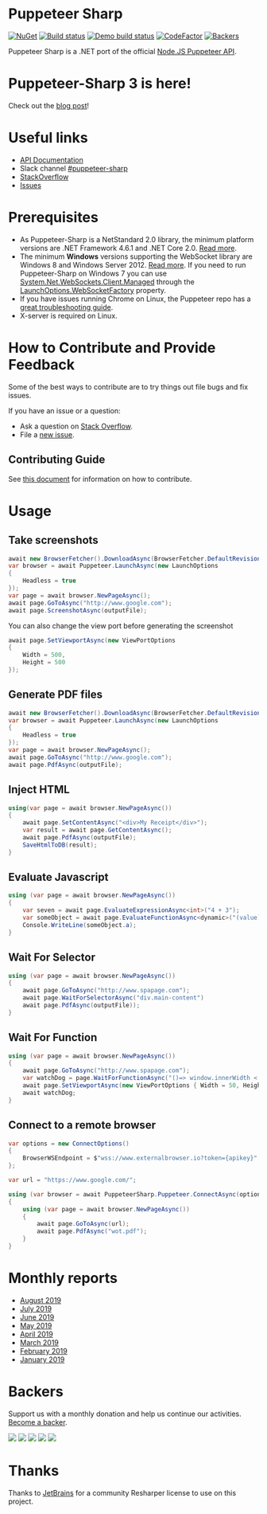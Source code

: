 # Puppeteer Sharp

[![NuGet](https://buildstats.info/nuget/PuppeteerSharp)][NugetUrl]
[![Build status](https://ci.appveyor.com/api/projects/status/pwfkjb0c4jfdo7lc/branch/master?svg=true&pendingText=master&failingText=master&passingText=master)][BuildUrl]
[![Demo build status](https://ci.appveyor.com/api/projects/status/10g64a4aa0083wgf/branch/master?svg=true&pendingText=demo&failingText=demo&passingText=demo)][BuildDemoUrl]
[![CodeFactor](https://www.codefactor.io/repository/github/hardkoded/puppeteer-sharp/badge)][CodeFactorUrl]
[![Backers](https://opencollective.com/hardkoded-projects/backers/badge.svg)][Backers]

[NugetUrl]: https://www.nuget.org/packages/PuppeteerSharp/
[BuildUrl]: https://ci.appveyor.com/project/kblok/puppeteer-sharp/branch/master
[BuildDemoUrl]: https://ci.appveyor.com/project/kblok/puppeteer-sharp-0c8w9/branch/master
[CodeFactorUrl]: https://www.codefactor.io/repository/github/hardkoded/puppeteer-sharp
[Backers]: https://opencollective.com/hardkoded-projects

Puppeteer Sharp is a .NET port of the official [Node.JS Puppeteer API](https://github.com/GoogleChrome/puppeteer). 

# Puppeteer-Sharp 3 is here!

Check out the [blog post](https://www.hardkoded.com/blog/puppeteer-sharp-3-is-here)!

# Useful links

* [API Documentation](http://www.puppeteersharp.com/api/index.html)
* Slack channel [#puppeteer-sharp](https://www.hardkoded.com/goto/pptr-slack)
* [StackOverflow](https://stackoverflow.com/search?q=puppeteer-sharp)
* [Issues](https://github.com/hardkoded/puppeteer-sharp/issues?utf8=%E2%9C%93&q=is%3Aissue)

# Prerequisites

 * As Puppeteer-Sharp is a NetStandard 2.0 library, the minimum platform versions are .NET Framework 4.6.1 and .NET Core 2.0. [Read more](https://docs.microsoft.com/en-us/dotnet/standard/net-standard).
 * The minimum **Windows** versions supporting the WebSocket library are Windows 8 and Windows Server 2012. [Read more](https://docs.microsoft.com/en-us/dotnet/api/system.net.websockets?redirectedfrom=MSDN&view=netframework-4.7.2). If you need to run Puppeteer-Sharp on Windows 7 you can use [System.Net.WebSockets.Client.Managed](https://www.nuget.org/packages/System.Net.WebSockets.Client.Managed/) through the [LaunchOptions.WebSocketFactory](https://www.puppeteersharp.com/api/PuppeteerSharp.LaunchOptions.html#PuppeteerSharp_LaunchOptions_WebSocketFactory) property.
 * If you have issues running Chrome on Linux, the Puppeteer repo has a [great troubleshooting guide](https://github.com/GoogleChrome/puppeteer/blob/master/docs/troubleshooting.md).
 * X-server is required on Linux.

 # How to Contribute and Provide Feedback

Some of the best ways to contribute are to try things out file bugs and fix issues.

If you have an issue or a question:

* Ask a question on [Stack Overflow](https://stackoverflow.com/search?q=puppeteer-sharp).
* File a [new issue](https://github.com/hardkoded/puppeteer-sharp/issues/new).

## Contributing Guide

See [this document](https://github.com/hardkoded/puppeteer-sharp/blob/master/CONTRIBUTING.md) for information on how to contribute.

# Usage

## Take screenshots

```cs
await new BrowserFetcher().DownloadAsync(BrowserFetcher.DefaultRevision);
var browser = await Puppeteer.LaunchAsync(new LaunchOptions
{
    Headless = true
});
var page = await browser.NewPageAsync();
await page.GoToAsync("http://www.google.com");
await page.ScreenshotAsync(outputFile);
```

You can also change the view port before generating the screenshot


```cs
await page.SetViewportAsync(new ViewPortOptions
{
    Width = 500,
    Height = 500
});
```


## Generate PDF files

```cs
await new BrowserFetcher().DownloadAsync(BrowserFetcher.DefaultRevision);
var browser = await Puppeteer.LaunchAsync(new LaunchOptions
{
    Headless = true
});
var page = await browser.NewPageAsync();
await page.GoToAsync("http://www.google.com");
await page.PdfAsync(outputFile);
```

## Inject HTML

```cs
using(var page = await browser.NewPageAsync())
{
    await page.SetContentAsync("<div>My Receipt</div>");
    var result = await page.GetContentAsync();
    await page.PdfAsync(outputFile);
    SaveHtmlToDB(result);
}
```

## Evaluate Javascript

```cs
using (var page = await browser.NewPageAsync())
{
    var seven = await page.EvaluateExpressionAsync<int>("4 + 3");
    var someObject = await page.EvaluateFunctionAsync<dynamic>("(value) => ({a: value})", 5);
    Console.WriteLine(someObject.a);
}
```

## Wait For Selector

```cs
using (var page = await browser.NewPageAsync())
{
    await page.GoToAsync("http://www.spapage.com");
    await page.WaitForSelectorAsync("div.main-content")
    await page.PdfAsync(outputFile));
}
```

## Wait For Function
```cs
using (var page = await browser.NewPageAsync())
{
    await page.GoToAsync("http://www.spapage.com");
    var watchDog = page.WaitForFunctionAsync("()=> window.innerWidth < 100");
    await page.SetViewportAsync(new ViewPortOptions { Width = 50, Height = 50 });
    await watchDog;
}
```

## Connect to a remote browser

```cs
var options = new ConnectOptions()
{
    BrowserWSEndpoint = $"wss://www.externalbrowser.io?token={apikey}"
};

var url = "https://www.google.com/";

using (var browser = await PuppeteerSharp.Puppeteer.ConnectAsync(options))
{
    using (var page = await browser.NewPageAsync())
    {
        await page.GoToAsync(url);
        await page.PdfAsync("wot.pdf");
    }
}
```

# Monthly reports
 * [August 2019](http://www.hardkoded.com/blog/puppeteer-sharp-monthly-aug-2019)
 * [July 2019](http://www.hardkoded.com/blog/puppeteer-sharp-monthly-jul-2019)
 * [June 2019](http://www.hardkoded.com/blog/puppeteer-sharp-monthly-jun-2019)
 * [May 2019](http://www.hardkoded.com/blog/puppeteer-sharp-monthly-may-2019)
 * [April 2019](http://www.hardkoded.com/blog/puppeteer-sharp-monthly-apr-2019)
 * [March 2019](http://www.hardkoded.com/blog/puppeteer-sharp-monthly-mar-2019)
 * [February 2019](http://www.hardkoded.com/blog/puppeteer-sharp-monthly-feb-2019)
 * [January 2019](http://www.hardkoded.com/blog/puppeteer-sharp-monthly-jan-2019)

# Backers

Support us with a monthly donation and help us continue our activities. [Become a backer](https://opencollective.com/hardkoded-projects).

<a href="https://opencollective.com/puppeteer-sharp/backer/0/website" target="_blank"><img src="https://opencollective.com/hardkoded-projects/backer/0/avatar.svg"></a>
<a href="https://opencollective.com/puppeteer-sharp/backer/1/website" target="_blank"><img src="https://opencollective.com/hardkoded-projects/backer/1/avatar.svg"></a>
<a href="https://opencollective.com/puppeteer-sharp/backer/2/website" target="_blank"><img src="https://opencollective.com/hardkoded-projects/backer/2/avatar.svg"></a>
<a href="https://opencollective.com/puppeteer-sharp/backer/3/website" target="_blank"><img src="https://opencollective.com/hardkoded-projects/backer/3/avatar.svg"></a>
<a href="https://opencollective.com/puppeteer-sharp/backer/3/website" target="_blank"><img src="https://opencollective.com/hardkoded-projects/backer/4/avatar.svg"></a>

# Thanks

Thanks to [JetBrains](https://www.jetbrains.com/?from=PuppeteerSharp) for a community Resharper license to use on this project.


